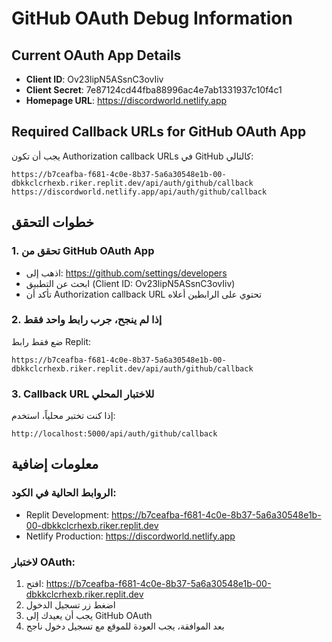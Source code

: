 # GitHub OAuth Debug Information

## Current OAuth App Details
- **Client ID**: Ov23lipN5ASsnC3ovIiv
- **Client Secret**: 7e87124cd44fba88996ac4e7ab1331937c10f4c1
- **Homepage URL**: https://discordworld.netlify.app

## Required Callback URLs for GitHub OAuth App
يجب أن تكون Authorization callback URLs في GitHub كالتالي:

```
https://b7ceafba-f681-4c0e-8b37-5a6a30548e1b-00-dbkkclcrhexb.riker.replit.dev/api/auth/github/callback
https://discordworld.netlify.app/api/auth/github/callback
```

## خطوات التحقق

### 1. تحقق من GitHub OAuth App
- اذهب إلى: https://github.com/settings/developers
- ابحث عن التطبيق (Client ID: Ov23lipN5ASsnC3ovIiv)
- تأكد أن Authorization callback URL تحتوي على الرابطين أعلاه

### 2. إذا لم ينجح، جرب رابط واحد فقط
ضع فقط رابط Replit:
```
https://b7ceafba-f681-4c0e-8b37-5a6a30548e1b-00-dbkkclcrhexb.riker.replit.dev/api/auth/github/callback
```

### 3. Callback URL للاختبار المحلي
إذا كنت تختبر محلياً، استخدم:
```
http://localhost:5000/api/auth/github/callback
```

## معلومات إضافية

### الروابط الحالية في الكود:
- Replit Development: https://b7ceafba-f681-4c0e-8b37-5a6a30548e1b-00-dbkkclcrhexb.riker.replit.dev
- Netlify Production: https://discordworld.netlify.app

### لاختبار OAuth:
1. افتح: https://b7ceafba-f681-4c0e-8b37-5a6a30548e1b-00-dbkkclcrhexb.riker.replit.dev
2. اضغط زر تسجيل الدخول
3. يجب أن يعيدك إلى GitHub OAuth
4. بعد الموافقة، يجب العودة للموقع مع تسجيل دخول ناجح
